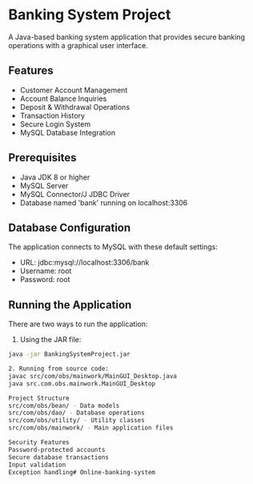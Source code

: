 
# Banking System Project

A Java-based banking system application that provides secure banking operations with a graphical user interface.

## Features

- Customer Account Management
- Account Balance Inquiries 
- Deposit & Withdrawal Operations
- Transaction History
- Secure Login System
- MySQL Database Integration

## Prerequisites

- Java JDK 8 or higher
- MySQL Server
- MySQL Connector/J JDBC Driver
- Database named 'bank' running on localhost:3306

## Database Configuration

The application connects to MySQL with these default settings:
- URL: jdbc:mysql://localhost:3306/bank
- Username: root
- Password: root

## Running the Application

There are two ways to run the application:

1. Using the JAR file:
```bash
java -jar BankingSystemProject.jar

2. Running from source code:
javac src/com/obs/mainwork/MainGUI_Desktop.java
java src.com.obs.mainwork.MainGUI_Desktop

Project Structure
src/com/obs/bean/ - Data models
src/com/obs/dao/ - Database operations
src/com/obs/utility/ - Utility classes
src/com/obs/mainwork/ - Main application files

Security Features
Password-protected accounts
Secure database transactions
Input validation
Exception handling#   O n l i n e - b a n k i n g - s y s t e m  
 